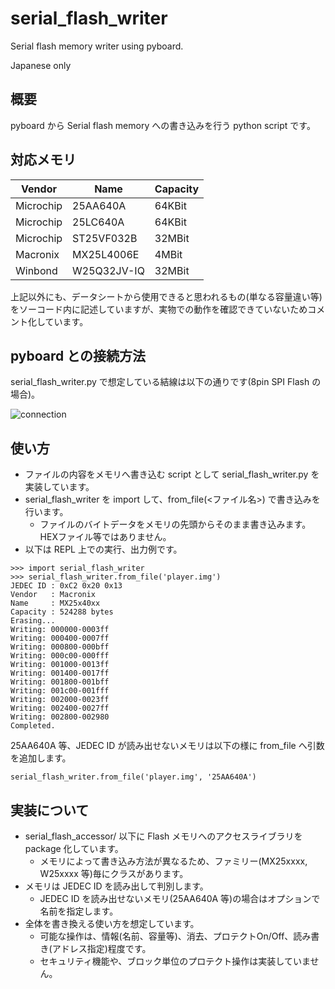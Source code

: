 # serial_flash_writer
Serial flash memory writer using pyboard.

Japanese only

## 概要

pyboard から Serial flash memory への書き込みを行う python script です。

## 対応メモリ

|Vendor|Name|Capacity|
|--|--|--|
|Microchip|25AA640A|64KBit|
|Microchip|25LC640A|64KBit|
|Microchip|ST25VF032B|32MBit|
|Macronix|MX25L4006E|4MBit|
|Winbond|W25Q32JV-IQ|32MBit|

上記以外にも、データシートから使用できると思われるもの(単なる容量違い等)をソーコード内に記述していますが、実物での動作を確認できていないためコメント化しています。

## pyboard との接続方法

serial_flash_writer.py で想定している結線は以下の通りです(8pin SPI Flash の場合)。

![connection](https://user-images.githubusercontent.com/14823909/129433088-7f769f18-8f42-4aed-8b8e-8a096e8da241.png)

## 使い方

* ファイルの内容をメモリへ書き込む script として serial_flash_writer.py を実装しています。
* serial_flash_writer を import して、from_file(<ファイル名>) で書き込みを行います。
  * ファイルのバイトデータをメモリの先頭からそのまま書き込みます。HEXファイル等ではありません。
* 以下は REPL 上での実行、出力例です。
```
>>> import serial_flash_writer
>>> serial_flash_writer.from_file('player.img')
JEDEC ID : 0xC2 0x20 0x13
Vendor   : Macronix
Name     : MX25x40xx
Capacity : 524288 bytes
Erasing...
Writing: 000000-0003ff
Writing: 000400-0007ff
Writing: 000800-000bff
Writing: 000c00-000fff
Writing: 001000-0013ff
Writing: 001400-0017ff
Writing: 001800-001bff
Writing: 001c00-001fff
Writing: 002000-0023ff
Writing: 002400-0027ff
Writing: 002800-002980
Completed.
```

25AA640A 等、JEDEC ID が読み出せないメモリは以下の様に from_file へ引数を追加します。
```
serial_flash_writer.from_file('player.img', '25AA640A')
```

## 実装について

* serial_flash_accessor/ 以下に Flash メモリへのアクセスライブラリを package 化しています。
  * メモリによって書き込み方法が異なるため、ファミリー(MX25xxxx, W25xxxx 等)毎にクラスがあります。
* メモリは JEDEC ID を読み出して判別します。
  * JEDEC ID を読み出せないメモリ(25AA640A 等)の場合はオプションで名前を指定します。
* 全体を書き換える使い方を想定しています。
  * 可能な操作は、情報(名前、容量等)、消去、プロテクトOn/Off、読み書き(アドレス指定)程度です。
  * セキュリティ機能や、ブロック単位のプロテクト操作は実装していません。


